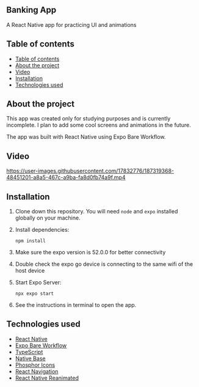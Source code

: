 ## Banking App

A React Native app for practicing UI and animations

## Table of contents

- [Table of contents](#table-of-contents)
- [About the project](#about-the-project)
- [Video](#video)
- [Installation](#installation)
- [Technologies used](#technologies-used)

## About the project

This app was created only for studying purposes and is currently incomplete. I plan to add some cool screens and animations in the future.

The app was built with React Native using Expo Bare Workflow.

## Video

https://user-images.githubusercontent.com/17832776/187319368-48451201-a8a5-467c-a9ba-fa8d0fb74a9f.mp4


## Installation

1. Clone down this repository. You will need `node` and `expo` installed globally on your machine.

2. Install dependencies:

   `npm install`

3. Make sure the expo version is 52.0.0 for better connectivity

4. Double check the expo go device is connecting to the same wifi of the host device

5. Start Expo Server:

   `npx expo start`

6. See the instructions in terminal to open the app.

## Technologies used

- [React Native](https://reactnative.dev)
- [Expo Bare Workflow](https://expo.dev)
- [TypeScript](https://www.typescriptlang.org)
- [Native Base](https://nativebase.io)
- [Phosphor Icons](https://phosphoricons.com)
- [React Navigation](https://reactnavigation.org)
- [React Native Reanimated](https://docs.swmansion.com/react-native-reanimated)
